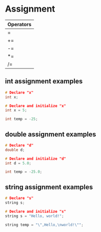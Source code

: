 # Assignment

| Operators |
|:----------|
|=          |
|+=         |
|-=         |
|*=         |
|/=         |

## int assignment examples

```cpp
# Declare "x"
int x;

# Declare and initialize "x"
int x = 5;

int temp = -25;
```

## double assignment examples

```cpp
# Declare "d"
double d;

# Declare and initialize "d"
int d = 5.0;

int temp = -25.0;
```

## string assignment examples

```cpp
# Declare "s"
string s;

# Declare and initialize "s"
string s = "Hello, world!";

string temp = "\",Hello,\nworld!\"";
```
